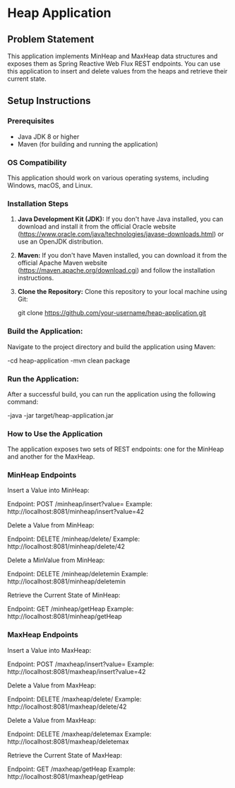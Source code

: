 # Heap Application

## Problem Statement

This application implements MinHeap and MaxHeap data structures and exposes them as Spring Reactive Web Flux REST endpoints. You can use this application to insert and delete values from the heaps and retrieve their current state.

## Setup Instructions

### Prerequisites

- Java JDK 8 or higher
- Maven (for building and running the application)

### OS Compatibility

This application should work on various operating systems, including Windows, macOS, and Linux.

### Installation Steps

1. **Java Development Kit (JDK):** If you don't have Java installed, you can download and install it from the official 
   Oracle website (https://www.oracle.com/java/technologies/javase-downloads.html) or use an OpenJDK distribution.

2. **Maven:** If you don't have Maven installed, you can download it from the official Apache Maven website 
   (https://maven.apache.org/download.cgi) and follow the installation instructions.

3. **Clone the Repository:** Clone this repository to your local machine using Git:
   
   git clone https://github.com/your-username/heap-application.git
   
### Build the Application:
Navigate to the project directory and build the application using Maven:

-cd heap-application
-mvn clean package

### Run the Application: 
After a successful build, you can run the application using the following command:

-java -jar target/heap-application.jar

### How to Use the Application

The application exposes two sets of REST endpoints: one for the MinHeap and another for the MaxHeap.

### MinHeap Endpoints
Insert a Value into MinHeap:

Endpoint: POST /minheap/insert?value=<value>
Example: http://localhost:8081/minheap/insert?value=42

Delete a Value from MinHeap:

Endpoint: DELETE /minheap/delete/<value>
Example: http://localhost:8081/minheap/delete/42

Delete a MinValue from MinHeap:

Endpoint: DELETE /minheap/deletemin
Example: http://localhost:8081/minheap/deletemin

Retrieve the Current State of MinHeap:

Endpoint: GET /minheap/getHeap
Example: http://localhost:8081/minheap/getHeap


### MaxHeap Endpoints
Insert a Value into MaxHeap:

Endpoint: POST /maxheap/insert?value=<value>
Example: http://localhost:8081/maxheap/insert?value=42

Delete a Value from MaxHeap:

Endpoint: DELETE /maxheap/delete/<value>
Example: http://localhost:8081/maxheap/delete/42

Delete a Value from MaxHeap:

Endpoint: DELETE /maxheap/deletemax
Example: http://localhost:8081/maxheap/deletemax

Retrieve the Current State of MaxHeap:

Endpoint: GET /maxheap/getHeap
Example: http://localhost:8081/maxheap/getHeap


